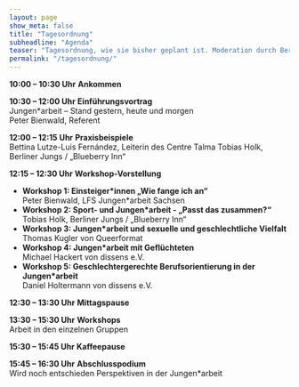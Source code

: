 ```yaml
---
layout: page
show_meta: false
title: "Tagesordnung"
subheadline: "Agenda"
teaser: "Tagesordnung, wie sie bisher geplant ist. Moderation durch Bernard Könnecek und Michael Thoma"
permalink: "/tagesordnung/"
---
```


<span style="color:$primary-color">**10:00 – 10:30 Uhr**</span> **Ankommen**

<span style="color:$primary-color">**10:30 – 12:00 Uhr**</span> **Einführungsvortrag**  
Jungen\*arbeit – Stand gestern, heute und morgen  
Peter Bienwald, Referent

<span style="color:$primary-color">**12:00 – 12:15 Uhr**</span> **Praxisbeispiele**  
Bettina Lutze-Luis Fernández, Leiterin des Centre Talma
Tobias Holk, Berliner Jungs / „Blueberry Inn“

<span style="color:$primary-color">**12:15 – 12:30 Uhr**</span> **Workshop-Vorstellung**  
* **Workshop 1: Einsteiger\*innen „Wie fange ich an“**  
Peter Bienwald, LFS Jungen\*arbeit Sachsen
* **Workshop 2: Sport- und Jungen\*arbeit - „Passt das zusammen?“**  
Tobias Holk, Berliner Jungs / „Blueberry Inn“
* **Workshop 3: Jungen\*arbeit und sexuelle und geschlechtliche Vielfalt**  
Thomas Kugler von Queerformat
* **Workshop 4: Jungen\*arbeit mit Geflüchteten**  
Michael Hackert von dissens e.V.
* **Workshop 5: Geschlechtergerechte Berufsorientierung in der Jungen\*arbeit**  
Daniel Holtermann von dissens e.V.

<span style="color:$primary-color">**12:30 – 13:30 Uhr**</span> **Mittagspause**

<span style="color:$primary-color">**13:30 – 15:30 Uhr**</span> **Workshops**  
Arbeit in den einzelnen Gruppen

<span style="color:$primary-color">**15:30 – 15:45 Uhr**</span> **Kaffeepause**

<span style="color:$primary-color">**15:45 – 16:30 Uhr**</span> **Abschlusspodium**  
Wird noch entschieden Perspektiven in der Jungen\*arbeit
